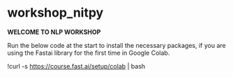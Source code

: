 # workshop_nitpy

**WELCOME TO NLP WORKSHOP**

Run the below code at the start to install the necessary packages, if you are using the Fastai library for the first time in Google Colab.

!curl -s https://course.fast.ai/setup/colab | bash
